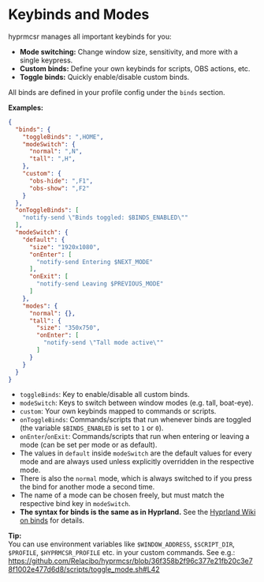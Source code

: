 # Keybinds and Modes

hyprmcsr manages all important keybinds for you:

- **Mode switching:** Change window size, sensitivity, and more with a single keypress.
- **Custom binds:** Define your own keybinds for scripts, OBS actions, etc.
- **Toggle binds:** Quickly enable/disable custom binds.

All binds are defined in your profile config under the `binds` section.

**Examples:**

```json
{
  "binds": {
    "toggleBinds": ",HOME",
    "modeSwitch": {
      "normal": ",N",
      "tall": ",H",
    },
    "custom": {
      "obs-hide": ",F1",
      "obs-show": ",F2"
    }
  },
  "onToggleBinds": [
    "notify-send \"Binds toggled: $BINDS_ENABLED\""
  ],
  "modeSwitch": {
    "default": {
      "size": "1920x1080",
      "onEnter": [
        "notify-send Entering $NEXT_MODE"
      ],
      "onExit": [
        "notify-send Leaving $PREVIOUS_MODE"
      ]
    },
    "modes": {
      "normal": {},
      "tall": {
        "size": "350x750",
        "onEnter": [
          "notify-send \"Tall mode active\""
        ]
      }
    }
  }
}
```

- `toggleBinds`: Key to enable/disable all custom binds.
- `modeSwitch`: Keys to switch between window modes (e.g. tall, boat-eye).
- `custom`: Your own keybinds mapped to commands or scripts.
- `onToggleBinds`: Commands/scripts that run whenever binds are toggled (the variable `$BINDS_ENABLED` is set to `1` or `0`).
- `onEnter`/`onExit`: Commands/scripts that run when entering or leaving a mode (can be set per mode or as default).
- The values in `default` inside `modeSwitch` are the default values for every mode and are always used unless explicitly overridden in the respective mode.
- There is also the `normal` mode, which is always switched to if you press the bind for another mode a second time.
- The name of a mode can be chosen freely, but must match the respective bind key in `modeSwitch`.
- **The syntax for binds is the same as in Hyprland.** See the [Hyprland Wiki on binds](https://wiki.hyprland.org/Configuring/Binds/) for details.

**Tip:**  
You can use environment variables like `$WINDOW_ADDRESS`, `$SCRIPT_DIR`, `$PROFILE`, `$HYPRMCSR_PROFILE` etc. in your custom commands.
See e.g.: https://github.com/Relacibo/hyprmcsr/blob/36f358b2f96c377e21fb20c3e78f1002e477d6d8/scripts/toggle_mode.sh#L42
